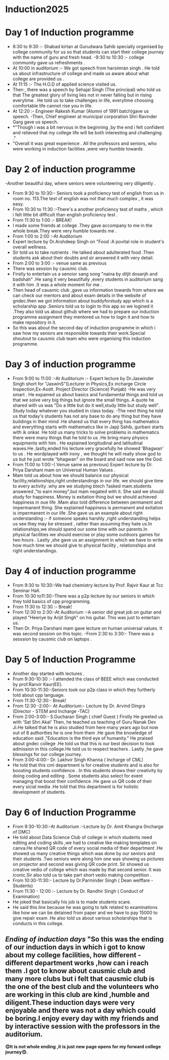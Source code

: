 # Induction2025
# Day 1 of Induction programme 
- 8:30 to 9:30 :- Shabad kirtan at Gurudwara Sahib specially organised by college community for us so that students can start their college journey with the name  of guru and fresh head.
-9:30 to 10:30 :- college community gave us refreshments .
 - At 10:00 in auditorium :- We got speech from  harsimran singh . He told us about infrastructure of college and made us aware about what college are provided us .
 - At  11:15 :- The H.O.D of applied science visited us.
 - Then , there was a speech by Sehajal Singh (The principal) who told us that The greatest glory of living lies not in never falling but in rising everytime . He told us to take challenges in life, everytime choosing comfortable life cannot rise you in life. 
 - At 12:20 :- Engineer Rakesh Kumar (Alumni of 1991 batch)gave us speech.
-Then, Chief engineer at municipal corporation Shri Ravinder Garg gave us speech.
- *"Though i was a bit nervous in the beginning ,by the end i felt confident and relieved that my college life will be both interesting and challenging ."
- "Overall it was great experience . All the professors and seniors, who were working in induction facilities ,were very humble towards 
# Day 2 of induction programme
-Another beautiful day, where seniors were volunteering very diligently .
- From 9:30 to 10:30:- Seniors took a proficiency test of english from us in room no. 113.The test of english was not that much complex , it was easy.
- From 10:30 to 11:30 :-There's a another proficiency test of maths , which i felt little bit difficult than english proficiency test .
- From  11:30 to 1:00 :- BREAK!
- I made some friends at college .They gave accompany to me in the whole break.They were very humble towards me .
- From 1:00 to 2:00 :-At Auditorium
- Expert lecture by Dr.Arshdeep Singh on "Food :A povital role in  student's overall  wellness.
- Sir told us to take nutrients . He talked about adulterated food .Then students ask about their doubts and sir answered it with  very detail.
- From 2:00 to 3:00  :- venue same as previous
- There was session by causmic club.
- Firstly to entertain us a senoior sang song "naina by  diljit dosanjh and badshah" .He sang it very beautifully ,every students in auditorium sang it with him .It was a whole moment for me .
- Then head of causmic club ,gave us information towards from where we can check our mentors and about exam details in the website of gndec.then we got information about buddyforstudy app  which is a scholarship app .Seniors told us to login to this app so we logined it .They also told us about github where we had to prepare our induction programme assignment they mentored us how to login it and how to make repository in it.
- So this was about the second day of induction programme in which i saw how  my seniors are responsible towards their work.Special shoutout to causmic club team who were organising this induction programme.
# Day 3 of induction programme
- From 9:00 to 11:00 :-At Auditorium :- Expert lecture by Dr.Jaswinder Singh short for "JaswinS"(Lecturer in Physics,Ex incharge Circle Inspection,Ex-Asstt. Project Director (Science) Punjab) 
-He was very smart . He  expained us  about basics and fundamental things and told us that we  solve very big things but ignore the small things. A quote he shared with us was "Do a little but do it well,study little but study  well". Study today whatever you studied in class today.
-The next thing he told us that  today's  students has not any base to do any thing but they have buildings in their mind .He shared us that every thing has mathematics and everything starts with mathematics  like in Japji Sahib, gurbani starts with ik onkar. He told us many tricks to solve problems in mathematics there were many things that he told to us .He bring many physics equipments with him . He explained longitudinal and latitudinal waves.He  ,lastly,ended his lecture very gracefully he showed 'Bhagwan' to us . He wordplayed with irony , we thought  he will really show god to us but he just wrote "bhagwan" on the board and said now see the God.
- From 11:00 to 1:00:-( Venue same as previous) Expert lecture by Dr. Priya Darshani mam on Universal Human Values .
- Mam told us about how we  should balance our physical facility,relationships,right understandings in our life. we should give time to every activity .why are we studying btech ?asked mam.students answered ,"to earn money",but mam negated with it. She said we should study for happiness. Money is exitation thing but we should achieved happiness in oue life .Mam also told difference between permanent and impermanent thing. She explained happiness is permanent and exitation is impermanent  in our life .She gave us an example about right understanding :- if someone speaks harshly ,right understanding helps us see they may be stressed , rather than assuming they hate us.In relationships,we should spend our some time with our parents.In physical facilities we should exercise or play some outdoors games for two hours . Lastly ,she gave us an assignment in which we have to write how  much time we should give to physical facility , relationships and right understandings.
# Day 4  of induction programme                                                                                                            
- From 9:30 to 10:30:-We had chemistry lecture by Prof. Rajvir Kaur at Tcc Seminar Hall.
- From 10:30 to11:30:-There was a  p2p lecture by our seniors in which they told basics of cpp programming.
- From 11:30 to 12:30 :- Break!
- From 12:30 to 2:30:-At Auditorium :-A senior did great job on guitar and played "Heeriye by Arijit Singh" on his guitar. This was just to entertain us.
- Then Dr. Priya Darshani mam gave lecture on human universal values. It was second session on this topic.
  -From 2:30 to 3:30:- There was a sesssion by causmic club on laptops .
# Day 5 of Induction Programme 
- Another day started with lectures .
- From 9:30-10:30 :- I attended the class of BEEE which was conducted by prof.Ranvir Kaur(EE).
- From 10:30-11:30:-Seniors took our p2p class in which they furtherly told about cpp language.
- From 11:30-12:30:- Break!
- From 12:30 -2:00:- At Auditorium:- Lecture by Dr. Arvind Dingra (Director - STEM and Incharge -TAC)
- From 2:00-3:00:- S.Gucharan Singh ( chief Guest ) Firstly He greeted us with 'Sat Shri Akal' Then, he teached us teaching of Guru Nanak Dev Ji.He talked that he is also studied from here many years ago but now out of  8 authorities he is one from them .He gave the knowledge of education said ,"Education is the third eye of humanity." He praised about gndec college .He told us that this is our best decision to took admission in this college.He told us to  respect teachers . Lastly ,he gave blessings for our college journey.
- From 3:00-4:00:- Dr. Lakhvir Singh Khanna ( Incharge of CML)
- He told that this cml department is for creative students and is also for boosting students confidence . In this students shows their creativity by doing coding and editing . Some students also select for event managing that boost their confidence .He gave us QR code of their every sicial media .He told that this  department is for holistic development of students.
# Day 6 of Induction Programme 
- From 9:30-10:30:-At Auditorium :-Lecture by Dr. Amit Khangra (Incharge of DMC)
- He told about Data Science Club of college in which students need editing and coding skills ,we had to creative like making templates on canva.He shared  QR code of every social media of their department .He showed us many creative things which was done by our seniors and their students .Two seniors were along him one was showing us  pictures on projector and second was giving QR code print. Sir showed us creative vedio of college which was made by that second senior. It was iconic.Sir also told us to take part short vedio making competition .
- From 10:30-11:30:- Lecture by Dr.Parminder Singh ( Dean welffare - Students)
- From 11:30 - 12:00 :- Lecture by Dr. Randhir Singh ( Conduct of Examination)
- He joked that basically his job is to made students scare.
- He said this line because he was going to talk related  to examinations like how we can be detained from paper and we have to pay 15000 to give repair exam .He  also told us about various scholarships that is conducts in this college.
## *Ending of induction days*         "So this was the ending of our induction days in which i got to know about my college facilities, how different - different department works ,how can i reach them .I got to know about causmic club and many more clubs but i felt that causmic club is the one of the best club and the volunteers who are working in this club are kind ,humble and diligent.These induction days were very enjoyable and there was not a day which could be boring.I  enjoy every day with my friends and by interactive session with the professors in the auditorium.
**😊It is not whole ending ,it is just new page opens for my forward college journey😊.**
  
